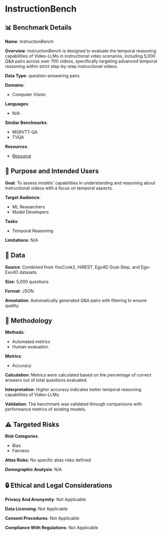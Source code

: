 # InstructionBench

## 📊 Benchmark Details

**Name**: InstructionBench

**Overview**: InstructionBench is designed to evaluate the temporal reasoning capabilities of Video-LLMs in instructional video scenarios, including 5,000 Q&A pairs across over 700 videos, specifically targeting advanced temporal reasoning within strict step-by-step instructional videos.

**Data Type**: question-answering pairs

**Domains**:
- Computer Vision

**Languages**:
- N/A

**Similar Benchmarks**:
- MSRVTT-QA
- TVQA

**Resources**:
- [Resource](https://huggingface.co/datasets/sunwhw/InstructionBench)

## 🎯 Purpose and Intended Users

**Goal**: To assess models' capabilities in understanding and reasoning about instructional videos with a focus on temporal aspects.

**Target Audience**:
- ML Researchers
- Model Developers

**Tasks**:
- Temporal Reasoning

**Limitations**: N/A

## 💾 Data

**Source**: Combined from YouCook2, HiREST, Ego4D Goal-Step, and Ego-Exo4D datasets.

**Size**: 5,000 questions

**Format**: JSON

**Annotation**: Automatically generated Q&A pairs with filtering to ensure quality.

## 🔬 Methodology

**Methods**:
- Automated metrics
- Human evaluation

**Metrics**:
- Accuracy

**Calculation**: Metrics were calculated based on the percentage of correct answers out of total questions evaluated.

**Interpretation**: Higher accuracy indicates better temporal reasoning capabilities of Video-LLMs.

**Validation**: The benchmark was validated through comparisons with performance metrics of existing models.

## ⚠️ Targeted Risks

**Risk Categories**:
- Bias
- Fairness

**Atlas Risks**:
No specific atlas risks defined

**Demographic Analysis**: N/A

## 🔒 Ethical and Legal Considerations

**Privacy And Anonymity**: Not Applicable

**Data Licensing**: Not Applicable

**Consent Procedures**: Not Applicable

**Compliance With Regulations**: Not Applicable
